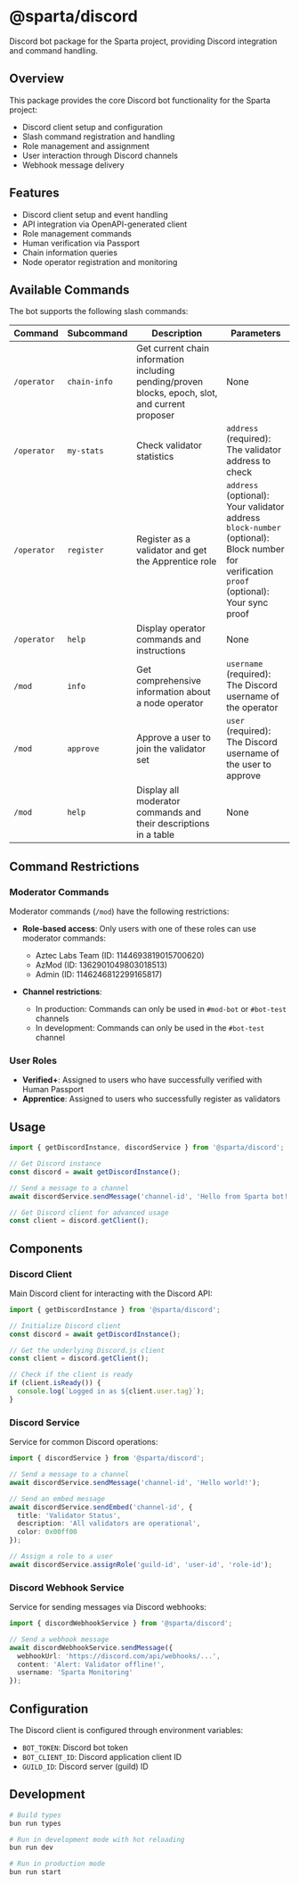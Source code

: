 # @sparta/discord

Discord bot package for the Sparta project, providing Discord integration and command handling.

## Overview

This package provides the core Discord bot functionality for the Sparta project:

- Discord client setup and configuration
- Slash command registration and handling
- Role management and assignment
- User interaction through Discord channels
- Webhook message delivery

## Features

- Discord client setup and event handling
- API integration via OpenAPI-generated client
- Role management commands
- Human verification via Passport
- Chain information queries
- Node operator registration and monitoring

## Available Commands

The bot supports the following slash commands:

| Command     | Subcommand     | Description                                                                                      | Parameters                                                                                                                                      |
| ----------- | -------------- | ------------------------------------------------------------------------------------------------ | ----------------------------------------------------------------------------------------------------------------------------------------------- |
| `/operator` | `chain-info`   | Get current chain information including pending/proven blocks, epoch, slot, and current proposer | None                                                                                                                                            |
| `/operator` | `my-stats`     | Check validator statistics                                                                       | `address` (required): The validator address to check                                                                                            |
| `/operator` | `register`     | Register as a validator and get the Apprentice role                                              | `address` (optional): Your validator address<br>`block-number` (optional): Block number for verification<br>`proof` (optional): Your sync proof |
| `/operator` | `help`         | Display operator commands and instructions                                                       | None                                                                                                                                            |
| `/mod`      | `info`         | Get comprehensive information about a node operator                                                | `username` (required): The Discord username of the operator                                                                                     |
| `/mod`      | `approve`      | Approve a user to join the validator set                                                         | `user` (required): The Discord username of the user to approve                                                                                  |
| `/mod`      | `help`         | Display all moderator commands and their descriptions in a table                                 | None                                                                                                                                            |

## Command Restrictions

### Moderator Commands

Moderator commands (`/mod`) have the following restrictions:

- **Role-based access**: Only users with one of these roles can use moderator commands:
  - Aztec Labs Team (ID: 1144693819015700620)
  - AzMod (ID: 1362901049803018513)
  - Admin (ID: 1146246812299165817)

- **Channel restrictions**:
  - In production: Commands can only be used in `#mod-bot` or `#bot-test` channels
  - In development: Commands can only be used in the `#bot-test` channel

### User Roles

- **Verified+**: Assigned to users who have successfully verified with Human Passport
- **Apprentice**: Assigned to users who successfully register as validators

## Usage

```typescript
import { getDiscordInstance, discordService } from '@sparta/discord';

// Get Discord instance
const discord = await getDiscordInstance();

// Send a message to a channel
await discordService.sendMessage('channel-id', 'Hello from Sparta bot!');

// Get Discord client for advanced usage
const client = discord.getClient();
```

## Components

### Discord Client

Main Discord client for interacting with the Discord API:

```typescript
import { getDiscordInstance } from '@sparta/discord';

// Initialize Discord client
const discord = await getDiscordInstance();

// Get the underlying Discord.js client
const client = discord.getClient();

// Check if the client is ready
if (client.isReady()) {
  console.log(`Logged in as ${client.user.tag}`);
}
```

### Discord Service

Service for common Discord operations:

```typescript
import { discordService } from '@sparta/discord';

// Send a message to a channel
await discordService.sendMessage('channel-id', 'Hello world!');

// Send an embed message
await discordService.sendEmbed('channel-id', {
  title: 'Validator Status',
  description: 'All validators are operational',
  color: 0x00ff00
});

// Assign a role to a user
await discordService.assignRole('guild-id', 'user-id', 'role-id');
```

### Discord Webhook Service

Service for sending messages via Discord webhooks:

```typescript
import { discordWebhookService } from '@sparta/discord';

// Send a webhook message
await discordWebhookService.sendMessage({
  webhookUrl: 'https://discord.com/api/webhooks/...',
  content: 'Alert: Validator offline!',
  username: 'Sparta Monitoring'
});
```

## Configuration

The Discord client is configured through environment variables:

- `BOT_TOKEN`: Discord bot token
- `BOT_CLIENT_ID`: Discord application client ID
- `GUILD_ID`: Discord server (guild) ID

## Development

```bash
# Build types
bun run types

# Run in development mode with hot reloading
bun run dev

# Run in production mode
bun run start
``` 

